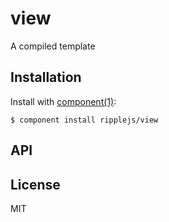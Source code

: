 
# view

  A compiled template

## Installation

  Install with [component(1)](http://component.io):

    $ component install ripplejs/view

## API



## License

  MIT
